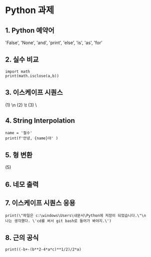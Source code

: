 # Python 과제

## 1. Python 예약어

'False', 'None', 'and', 'print', 'else', 'is', 'as', 'for'

## 2. 실수 비교
```
import math
print(math.isclose(a,b))

```

## 3. 이스케이프 시퀀스
(1) \n
(2) \t
(3) \\

## 4. String Interpolation
```
name = '철수'
print(f'안녕, {name}야' )
```

## 5. 형 변환
(5)

## 6. 네모 출력


## 7. 이스케이프 시퀀스 응용
```
print(\"파일은 c:\windows\Users\내문서\Python에 저장이 되었습니다.\"\n
나는 생각했다. \'cd를 써서 git bash로 들어가 봐야지.\')

```

## 8. 근의 공식
```
print((-b+-(b**2-4*a*c)**1/2)/2*a)
```